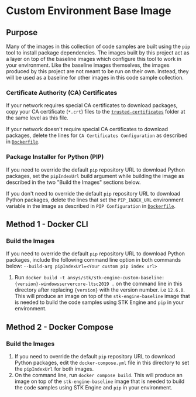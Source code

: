 # Custom Environment Base Image

## Purpose
Many of the images in this collection of code samples are built using the `pip` tool to
install package dependencies. The images built by this project act as a layer on top of the baseline images which
configure this tool to work in your environment. Like the baseline images themselves, the images produced by this
project are not meant to be run on their own. Instead, they will be used as a baseline for other images in this
code sample collection.

### Certificate Authority (CA) Certificates
If your network requires special CA certificates to download packages, copy your CA certificate (`*.crt`) files to the
[`trusted-certificates`](./trusted-certificates/) folder at the same level as this file.

If your network doesn't require special CA certificates to download packages, delete the lines for
`CA Certificates Configuration` as described in [`Dockerfile`](./Dockerfile).

### Package Installer for Python (PIP)

If you need to override the default `pip` repository URL to download Python packages, set
the `pipIndexUrl` build argument while  building the image as described in the two "Build the Images" sections below.

If you don't need to override the default `pip` repository URL to download Python packages,
delete the lines that set the `PIP_INDEX_URL` environment variable in the image
as described in `PIP Configuration` in [`Dockerfile`](./Dockerfile).

## Method 1 - Docker CLI

### Build the Images
If you need to override the default `pip` repository URL to download Python packages,
include the following command line option in both commands below: `--build-arg pipIndexUrl=<Your custom pip index url>`
1. Run `docker build -t ansys/stk/stk-engine-custom-baseline:{version}-windowsservercore-ltsc2019 .` on the command line
in this directory after replacing `{version}` with the version number. i.e `12.6.0`. This will produce an image on top of the `stk-engine-baseline` image that is needed to build the code samples using STK Engine and `pip` in your environment.

## Method 2 - Docker Compose

### Build the Images
1. If you need to override the default `pip` repository URL to download Python packages,
edit the `docker-compose.yml` file in this directory to set the `pipIndexUrl` for both images.
2. On the command line, run `docker compose build`. This will produce an image on top of the `stk-engine-baseline` image
that is needed to build the code samples using STK Engine and `pip` in your environment.
